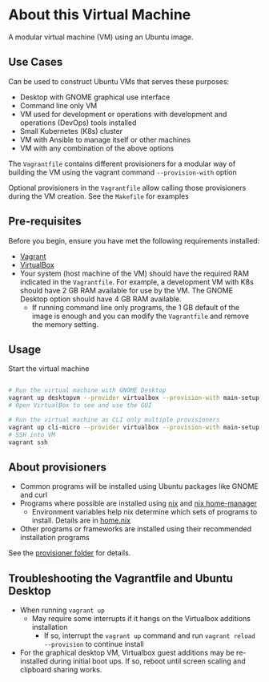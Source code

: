 # About this Virtual Machine

A modular virtual machine (VM) using an Ubuntu image.

## Use Cases

Can be used to construct Ubuntu VMs that serves these purposes:

- Desktop with GNOME graphical use interface
- Command line only VM
- VM used for development or operations with development and operations (DevOps)
  tools installed
- Small Kubernetes (K8s) cluster
- VM with Ansible to manage itself or other machines
- VM with any combination of the above options

The `Vagrantfile` contains different provisioners for a modular way of building the
VM using the vagrant command `--provision-with` option

Optional provisioners in the `Vagrantfile` allow calling those provisioners
during the VM creation. See the `Makefile` for examples

## Pre-requisites

Before you begin, ensure you have met the following requirements installed:

- [Vagrant](https://www.vagrantup.com/)
- [VirtualBox](https://www.virtualbox.org/)
- Your system (host machine of the VM) should have the required RAM
  indicated in the `Vagrantfile`. For example, a development VM with K8s
  should have 2 GB RAM available for use by the VM. The GNOME Desktop
  option should have 4 GB RAM available.
  - If running command line only programs, the 1 GB default of the
    image is enough and you can modify the `Vagrantfile` and remove
    the memory setting.

## Usage

Start the virtual machine

```sh

# Run the virtual machine with GNOME Desktop
vagrant up desktopvm --provider virtualbox --provision-with main-setup,gnome
# Open VirtualBox to see and use the GUI

# Run the virtual machine as CLI only multiple provisioners
vagrant up cli-micro --provider virtualbox --provision-with main-setup,activate-editor,activate-devops,activate-ansible,nix,nix-home-manager,lazyvim,k3s
# SSH into VM
vagrant ssh

```

## About provisioners

- Common programs will be installed using Ubuntu packages like GNOME and curl
- Programs where possible are installed using [nix](https://nixos.org/)
  and [nix home-manager](https://github.com/nix-community/home-manager)
  - Environment variables help nix determine which sets of programs to install.
    Details are in [home.nix](home.nix)
- Other programs or frameworks are installed using their recommended
  installation programs

See the [provisioner folder](./provisioner/) for details.

## Troubleshooting the Vagrantfile and Ubuntu Desktop

- When running `vagrant up`
  - May require some interrupts if it hangs on the Virtualbox additions installation
    - If so, interrupt the `vagrant up` command and run
      `vagrant reload --provision` to continue install
- For the graphical desktop VM, Virtualbox guest additions may be re-installed during initial boot ups.
  If so, reboot until screen scaling and clipboard sharing works.
